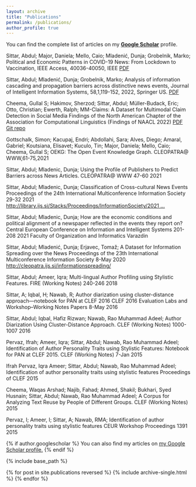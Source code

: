 ```yaml
---
layout: archive
title: "Publications"
permalink: /publications/
author_profile: true
---
```


You can find the complete list of articles on my <a href="https://scholar.google.com/citations?user=7cm4SVgAAAAJ&hl=en"><b>Google Scholar</b></a> profile.


Sittar, Abdul; Major, Daniela; Mello, Caio; Mladenić, Dunja; Grobelnik, Marko; Political and Economic Patterns in COVID-19 News: From Lockdown to Vaccination, IEEE Access, 40036-40050, IEEE [PDF]()

Sittar, Abdul; Mladenić, Dunja; Grobelnik, Marko; Analysis of information cascading and propagation barriers across distinctive news events, Journal of Intelligent Information Systems, 58,1,119-152, 2022, Springer US. [PDF]()

Cheema, Gullal S; Hakimov, Sherzod; Sittar, Abdul; Müller-Budack, Eric; Otto, Christian; Ewerth, Ralph; MM-Claims: A Dataset for Multimodal Claim Detection in Social Media Findings of the North American Chapter of the Association for Computational Linguistics (Findings of NAACL 2022) [PDF](https://arxiv.org/pdf/2205.01989.pdf) [Git repo](https://github.com/TIBHannover/MM_Claims)

Gottschalk, Simon; Kacupaj, Endri; Abdollahi, Sara; Alves, Diego; Amaral, Gabriel; Koutsiana, Elisavet; Kuculo, Tin; Major, Daniela; Mello, Caio; Cheema, Gullal S; 	OEKG: The Open Event Knowledge Graph.	CLEOPATRA@ WWW,61-75,2021	

Sittar, Abdul; Mladenic, Dunja; 	Using the Profile of Publishers to Predict Barriers across News Articles.	CLEOPATRA@ WWW			47-60	2021	

Sittar, Abdul; Mladenic, Dunja; 	Classification of Cross-cultural News Events	Proceedings of the 24th International Multiconference Information Society			29-32	2021	http://library.ijs.si/Stacks/Proceedings/InformationSociety/2021 …

Sittar, Abdul; Mladenic, Dunja; 	How are the economic conditions and political alignment of a newspaper reflected in the events they report on?	Central European Conference on Information and Intelligent Systems			201-208	2021	Faculty of Organization and Informatics Varazdin

Sittar, Abdul; Mladenić, Dunja; Erjavec, Tomaž; 	A Dataset for Information Spreading over the News	Proceedings of the 23th International Multiconference Information Society			8-May	2020	http://cleopatra.ijs.si/informationspreading/

Sittar, Abdul; Ameer, Iqra; 	Multi-lingual Author Profiling using Stylistic Features.	FIRE (Working Notes)			240-246	2018	

Sittar, A; Iqbal, H; Nawab, R; 	Author diarization using cluster-distance approach—notebook for PAN at CLEF 2016	CLEF 2016 Evaluation Labs and Workshop–Working Notes Papers			8-May	2016	

Sittar, Abdul; Iqbal, Hafiz Rizwan; Nawab, Rao Muhammad Adeel; 	Author Diarization Using Cluster-Distance Approach.	CLEF (Working Notes)			1000-1007	2016	

Pervaz, Ifrah; Ameer, Iqra; Sittar, Abdul; Nawab, Rao Muhammad Adeel; 	Identification of Author Personality Traits using Stylistic Features: Notebook for PAN at CLEF 2015.	CLEF (Working Notes)			7-Jan	2015	

Ifrah Pervaz, Iqra Ameer; Sittar, Abdul; Nawab, Rao Muhammad Adeel; 	Identification of author personality traits using stylistic features	Proceedings of CLEF				2015	

Cheema, Waqas Arshad; Najib, Fahad; Ahmed, Shakil; Bukhari, Syed Husnain; Sittar, Abdul; Nawab, Rao Muhammad Adeel; 	A Corpus for Analyzing Text Reuse by People of Different Groups.	CLEF (Working Notes)				2015	

Pervaz, I; Ameer, I; Sittar, A; Nawab, RMA; 	Identification of author personality traits using stylistic features	CEUR Workshop Proceedings	1391			2015	



{% if author.googlescholar %}
  You can also find my articles on <u><a href="{{author.googlescholar}}">my Google Scholar profile</a>.</u>
{% endif %}

{% include base_path %}

{% for post in site.publications reversed %}
  {% include archive-single.html %}
{% endfor %}
